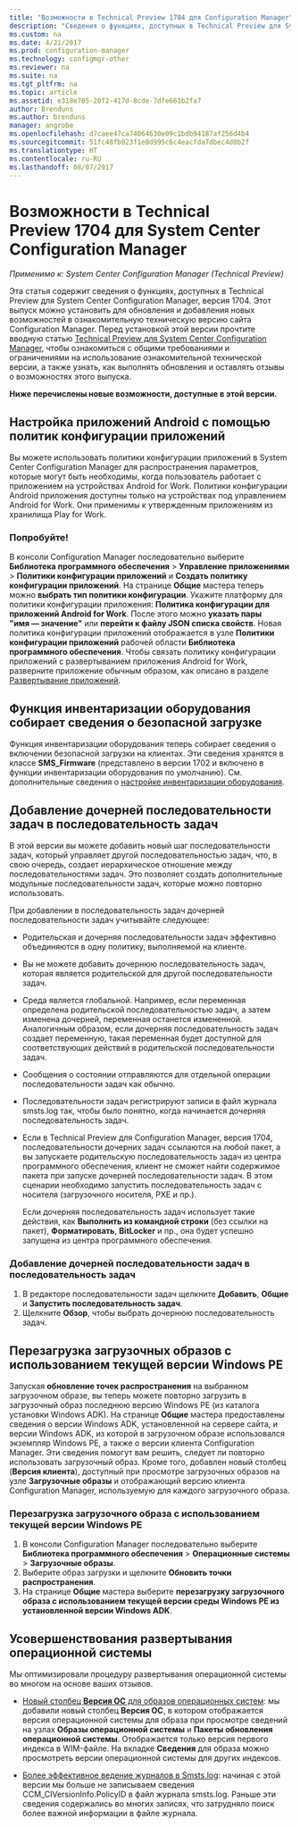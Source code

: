 ```yaml
---
title: "Возможности в Technical Preview 1704 для Configuration Manager"
description: "Сведения о функциях, доступных в Technical Preview для System Center Configuration Manager, версия 1704."
ms.custom: na
ms.date: 4/21/2017
ms.prod: configuration-manager
ms.technology: configmgr-other
ms.reviewer: na
ms.suite: na
ms.tgt_pltfrm: na
ms.topic: article
ms.assetid: e318e705-20f2-417d-8cde-7dfe661b2fa7
author: Brenduns
ms.author: brenduns
manager: angrobe
ms.openlocfilehash: d7caee47ca74064630e09c1bdb94187af256d4b4
ms.sourcegitcommit: 51fc48fb023f1e8d995c6c4eacfda7dbec4d0b2f
ms.translationtype: HT
ms.contentlocale: ru-RU
ms.lasthandoff: 08/07/2017
---
```

# <a name="capabilities-in-technical-preview-1704-for-system-center-configuration-manager"></a>Возможности в Technical Preview 1704 для System Center Configuration Manager

*Применимо к: System Center Configuration Manager (Technical Preview)*

Эта статья содержит сведения о функциях, доступных в Technical Preview для System Center Configuration Manager, версия 1704. Этот выпуск можно установить для обновления и добавления новых возможностей в ознакомительную техническую версию сайта Configuration Manager. Перед установкой этой версии прочтите вводную статью [Technical Preview для System Center Configuration Manager](../../core/get-started/technical-preview.md), чтобы ознакомиться с общими требованиями и ограничениями на использование ознакомительной технической версии, а также узнать, как выполнять обновления и оставлять отзывы о возможностях этого выпуска.    


**Ниже перечислены новые возможности, доступные в этой версии.**  

## <a name="configure-android-apps-with-app-configuration-policies"></a>Настройка приложений Android с помощью политик конфигурации приложений
Вы можете использовать политики конфигурации приложений в System Center Configuration Manager для распространения параметров, которые могут быть необходимы, когда пользователь работает с приложением на устройствах Android for Work. Политики конфигурации Android приложения доступны только на устройствах под управлением Android for Work. Они применимы к утвержденным приложениям из хранилища Play for Work.

### <a name="try-it-out"></a>Попробуйте!                 

В консоли Configuration Manager последовательно выберите **Библиотека программного обеспечения** > **Управление приложениями** > **Политики конфигурации приложений** и **Создать политику конфигурации приложений**. На странице **Общие** мастера теперь можно **выбрать тип политики конфигурации**. Укажите платформу для политики конфигурации приложения: **Политика конфигурации для приложений Android for Work**. После этого можно **указать пары "имя — значение"** или **перейти к файлу JSON списка свойств**. Новая политика конфигурации приложений отображается в узле **Политики конфигурации приложений** рабочей области **Библиотека программного обеспечения**. Чтобы связать политику конфигурации приложений с развертыванием приложения Android for Work, разверните приложение обычным образом, как описано в разделе [Развертывание приложений](/sccm/apps/deploy-use/deploy-applications).

## <a name="hardware-inventory-collects-secure-boot-information"></a>Функция инвентаризации оборудования собирает сведения о безопасной загрузке
Функция инвентаризации оборудования теперь собирает сведения о включении безопасной загрузки на клиентах. Эти сведения хранятся в классе **SMS_Firmware** (представлено в версии 1702 и включено в функции инвентаризации оборудования по умолчанию). См. дополнительные сведения о [настройке инвентаризации оборудования](/sccm/core/clients/manage/inventory/configure-hardware-inventory).

## <a name="add-child-task-sequences-to-a-task-sequence"></a>Добавление дочерней последовательности задач в последовательность задач
В этой версии вы можете добавить новый шаг последовательности задач, который управляет другой последовательностью задач, что, в свою очередь, создает иерархическое отношение между последовательностями задач. Это позволяет создать дополнительные модульные последовательности задач, которые можно повторно использовать.  

При добавлении в последовательность задач дочерней последовательности задач учитывайте следующее:

- Родительская и дочерняя последовательности задач эффективно объединяются в одну политику, выполняемой на клиенте.
- Вы не можете добавить дочернюю последовательность задач, которая является родительской для другой последовательности задач.
- Среда является глобальной. Например, если переменная определена родительской последовательностью задач, а затем изменена дочерней, переменная останется измененной. Аналогичным образом, если дочерняя последовательность задач создает переменную, такая переменная будет доступной для соответствующих действий в родительской последовательности задач.
- Сообщения о состоянии отправляются для отдельной операции последовательности задач как обычно.
- Последовательности задач регистрируют записи в файл журнала smsts.log так, чтобы было понятно, когда начинается дочерняя последовательность задач.
- Если в Technical Preview для Configuration Manager, версия 1704, последовательности дочерних задач ссылаются на любой пакет, а вы запускаете родительскую последовательность задач из центра программного обеспечения, клиент не сможет найти содержимое пакета при запуске дочерней последовательности задач. В этом сценарии необходимо запустить последовательность задач с носителя (загрузочного носителя, PXE и пр.).  

    Если дочерняя последовательность задач использует такие действия, как **Выполнить из командной строки** (без ссылки на пакет), **Форматировать**, **BitLocker** и пр., она будет успешно запущена из центра программного обеспечения.

### <a name="to-add-a-child-task-sequence-to-a-task-sequence"></a>Добавление дочерней последовательности задач в последовательность задач
1. В редакторе последовательности задач щелкните **Добавить**, **Общие** и **Запустить последовательность задач**.
2. Щелкните **Обзор**, чтобы выбрать дочернюю последовательность задач.  

## <a name="reload-boot-images-with-current-windows-pe-version"></a>Перезагрузка загрузочных образов с использованием текущей версии Windows РЕ
Запуская **обновление точек распространения** на выбранном загрузочном образе, вы теперь можете повторно загрузить в загрузочный образ последнюю версию Windows PE (из каталога установки Windows ADK). На странице **Общие** мастера предоставлены сведения о версии Windows ADK, установленной на сервере сайта, и версии Windows ADK, из которой в загрузочном образе использовался экземпляр Windows PE, а также о версии клиента Configuration Manager. Эти сведения помогут вам решить, следует ли повторно использовать загрузочный образ. Кроме того, добавлен новый столбец (**Версия клиента**), доступный при просмотре загрузочных образов на узле **Загрузочные образы** и отображающий версию клиента Configuration Manager, используемую для каждого загрузочного образа.

### <a name="to-reload-a-boot-image-with-the-current-windows-pe-version"></a>Перезагрузка загрузочного образа с использованием текущей версии Windows PE

1. В консоли Configuration Manager последовательно выберите **Библиотека программного обеспечения** > **Операционные системы** > **Загрузочные образы**.
2. Выберите образ загрузки и щелкните **Обновить точки распространения**.
3. На странице **Общие** мастера выберите **перезагрузку загрузочного образа с использованием текущей версии среды Windows PE из установленной версии Windows ADK**.

## <a name="improvements-to-operating-system-deployment"></a>Усовершенствования развертывания операционной системы
Мы оптимизировали процедуру развертывания операционной системы во многом на основе ваших отзывов.

- [Новый столбец **Версия ОС** для образов операционных систем](https://configurationmanager.uservoice.com/forums/300492-ideas/suggestions/17558407-add-a-column-to-the-operating-system-images-node-f): мы добавили новый столбец **Версия ОС**, в котором отображается версия операционной системы для образа при просмотре сведений на узлах **Образы операционной системы** и **Пакеты обновления операционной системы**. Отображается только версия первого индекса в WIM-файле. На вкладке **Сведения** для образа можно просмотреть версии операционной системы для других индексов.

- [Более эффективное ведение журналов в Smsts.log](https://configurationmanager.uservoice.com/forums/300492-ideas/suggestions/16791919-stop-filling-smsts-log-with-useless): начиная с этой версии мы больше не записываем сведения CCM_CIVersionInfo.PolicyID в файл журнала smsts.log. Раньше эти сведения содержались во многих записях, что затрудняло поиск более важной информации в файле журнала.
